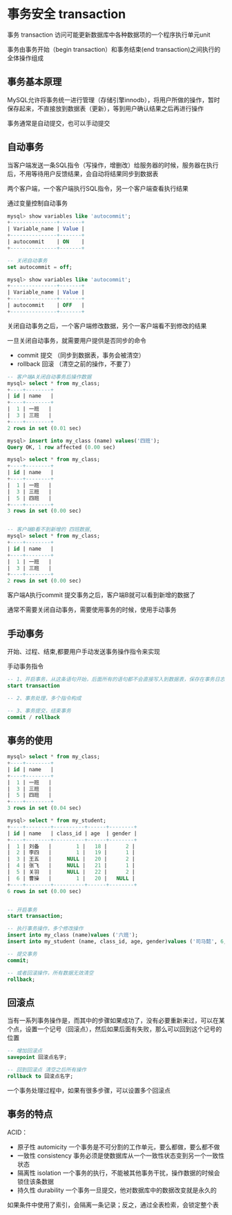 # 事务安全 transaction

事务 transaction 访问可能更新数据库中各种数据项的一个程序执行单元unit

事务由事务开始（begin transaction）和事务结束(end transaction)之间执行的全体操作组成

## 事务基本原理

MySQL允许将事务统一进行管理（存储引擎innodb），将用户所做的操作，暂时保存起来，不直接放到数据表（更新），等到用户确认结果之后再进行操作

事务通常是自动提交，也可以手动提交

## 自动事务

当客户端发送一条SQL指令（写操作，增删改）给服务器的时候，服务器在执行后，不用等待用户反馈结果，会自动将结果同步到数据表

两个客户端，一个客户端执行SQL指令，另一个客户端查看执行结果

通过变量控制自动事务

```sql
mysql> show variables like 'autocommit';
+---------------+-------+
| Variable_name | Value |
+---------------+-------+
| autocommit    | ON    |
+---------------+-------+

-- 关闭自动事务
set autocommit = off;

mysql> show variables like 'autocommit';
+---------------+-------+
| Variable_name | Value |
+---------------+-------+
| autocommit    | OFF   |
+---------------+-------+
```

关闭自动事务之后，一个客户端修改数据，另个一客户端看不到修改的结果

一旦关闭自动事务，就需要用户提供是否同步的命令

- commit 提交 （同步到数据表，事务会被清空）
- rollback 回滚 （清空之前的操作，不要了）

```sql
-- 客户端A关闭自动事务后操作数据
mysql> select * from my_class;
+----+--------+
| id | name   |
+----+--------+
|  1 | 一班   |
|  3 | 三班   |
+----+--------+
2 rows in set (0.01 sec)

mysql> insert into my_class (name) values('四班');
Query OK, 1 row affected (0.00 sec)

mysql> select * from my_class;
+----+--------+
| id | name   |
+----+--------+
|  1 | 一班   |
|  3 | 三班   |
|  5 | 四班   |
+----+--------+
3 rows in set (0.00 sec)


-- 客户端B看不到新增的 四班数据, 
mysql> select * from my_class;
+----+--------+
| id | name   |
+----+--------+
|  1 | 一班   |
|  3 | 三班   |
+----+--------+
2 rows in set (0.00 sec)
```

客户端A执行commit 提交事务之后，客户端B就可以看到新增的数据了

通常不需要关闭自动事务，需要使用事务的时候，使用手动事务


## 手动事务

开始、过程、结束,都要用户手动发送事务操作指令来实现

手动事务指令
```sql
-- 1、开启事务，从这条语句开始，后面所有的语句都不会直接写入到数据表，保存在事务日志中
start transaction 

-- 2、事务处理，多个指令构成

-- 3、事务提交，结束事务
commit / rollback 

```

## 事务的使用

```sql
mysql> select * from my_class;
+----+--------+
| id | name   |
+----+--------+
|  1 | 一班   |
|  3 | 三班   |
|  5 | 四班   |
+----+--------+
3 rows in set (0.04 sec)

mysql> select * from my_student;
+----+--------+----------+------+--------+
| id | name   | class_id | age  | gender |
+----+--------+----------+------+--------+
|  1 | 刘备   |        1 |   18 |      2 |
|  2 | 李四   |        1 |   19 |      1 |
|  3 | 王五   |     NULL |   20 |      2 |
|  4 | 张飞   |     NULL |   21 |      1 |
|  5 | 关羽   |     NULL |   22 |      2 |
|  6 | 曹操   |        1 |   20 |   NULL |
+----+--------+----------+------+--------+
6 rows in set (0.00 sec)


-- 开启事务
start transaction;

-- 执行事务操作，多个修改操作
insert into my_class (name)values ('六班');
insert into my_student (name, class_id, age, gender)values ('司马懿', 6, 26, 1);

-- 提交事务
commit;

-- 或者回滚操作，所有数据无效清空
rollback;
```

## 回滚点

当有一系列事务操作是，而其中的步骤如果成功了，没有必要重新来过，可以在某个点，设置一个记号（回滚点），然后如果后面有失败，那么可以回到这个记号的位置

```sql
-- 增加回滚点
savepoint 回滚点名字;

-- 回到回滚点 清空之后所有操作
rollback to 回滚点名字;
```

一个事务处理过程中，如果有很多步骤，可以设置多个回滚点


## 事务的特点

ACID：
- 原子性 automicity 一个事务是不可分割的工作单元，要么都做，要么都不做
- 一致性 consistency 事务必须是使数据库从一个一致性状态变到另一个一致性状态
- 隔离性 isolation 一个事务的执行，不能被其他事务干扰，操作数据的时候会锁住该条数据
- 持久性 durability 一个事务一旦提交，他对数据库中的数据改变就是永久的

如果条件中使用了索引，会隔离一条记录；反之，通过全表检索，会锁定整个表


